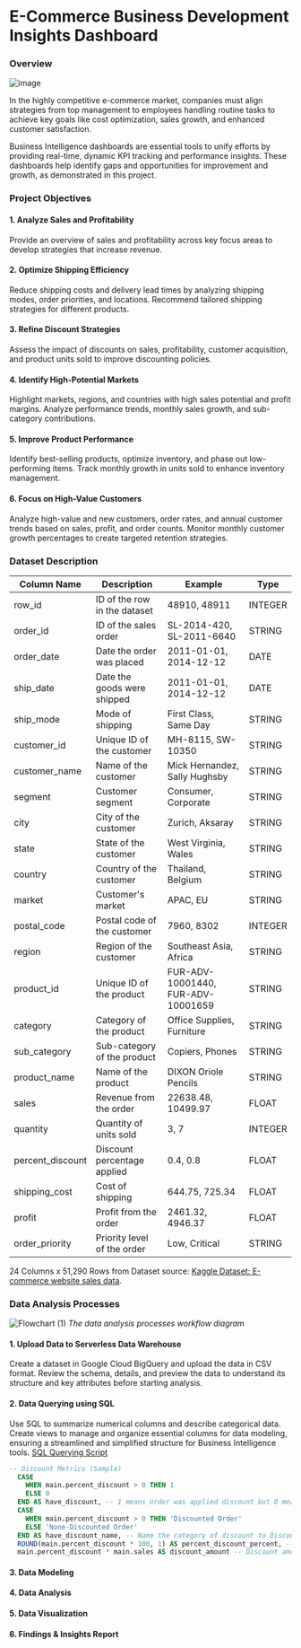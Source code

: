# E-Commerce Business Development Insights Dashboard
### Overview
![image](https://github.com/user-attachments/assets/f2ff912a-ce8c-4abb-b6d9-430ed2f14cf8)

In the highly competitive e-commerce market, companies must align strategies from top management to employees handling routine tasks to achieve key goals like cost optimization, sales growth, and enhanced customer satisfaction.

Business Intelligence dashboards are essential tools to unify efforts by providing real-time, dynamic KPI tracking and performance insights. These dashboards help identify gaps and opportunities for improvement and growth, as demonstrated in this project.

### Project Objectives
	
#### 1. Analyze Sales and Profitability
Provide an overview of sales and profitability across key focus areas to develop strategies that increase revenue.

#### 2. Optimize Shipping Efficiency
Reduce shipping costs and delivery lead times by analyzing shipping modes, order priorities, and locations. Recommend tailored shipping strategies for different products.

#### 3. Refine Discount Strategies
Assess the impact of discounts on sales, profitability, customer acquisition, and product units sold to improve discounting policies.

#### 4. Identify High-Potential Markets
Highlight markets, regions, and countries with high sales potential and profit margins. Analyze performance trends, monthly sales growth, and sub-category contributions.

#### 5. Improve Product Performance
Identify best-selling products, optimize inventory, and phase out low-performing items. Track monthly growth in units sold to enhance inventory management.

#### 6. Focus on High-Value Customers
Analyze high-value and new customers, order rates, and annual customer trends based on sales, profit, and order counts. Monitor monthly customer growth percentages to create targeted retention strategies.


### Dataset Description

| Column Name        | Description                           | Example               | Type     |
|--------------------|---------------------------------------|-----------------------|----------|
| row_id             | ID of the row in the dataset          | 48910, 48911          | INTEGER  |
| order_id           | ID of the sales order                 | SL-2014-420, SL-2011-6640 | STRING   |
| order_date         | Date the order was placed             | 2011-01-01, 2014-12-12 | DATE     |
| ship_date          | Date the goods were shipped           | 2011-01-01, 2014-12-12 | DATE     |
| ship_mode          | Mode of shipping                      | First Class, Same Day | STRING   |
| customer_id        | Unique ID of the customer             | MH-8115, SW-10350     | STRING   |
| customer_name      | Name of the customer                  | Mick Hernandez, Sally Hughsby | STRING   |
| segment            | Customer segment                     | Consumer, Corporate   | STRING   |
| city               | City of the customer                  | Zurich, Aksaray       | STRING   |
| state              | State of the customer                 | West Virginia, Wales  | STRING   |
| country            | Country of the customer               | Thailand, Belgium     | STRING   |
| market             | Customer's market                    | APAC, EU              | STRING   |
| postal_code        | Postal code of the customer           | 7960, 8302           | INTEGER  |
| region             | Region of the customer                | Southeast Asia, Africa | STRING   |
| product_id         | Unique ID of the product              | FUR-ADV-10001440, FUR-ADV-10001659 | STRING   |
| category           | Category of the product               | Office Supplies, Furniture | STRING   |
| sub_category       | Sub-category of the product           | Copiers, Phones       | STRING   |
| product_name       | Name of the product                   | DIXON Oriole Pencils  | STRING   |
| sales              | Revenue from the order                | 22638.48, 10499.97   | FLOAT    |
| quantity           | Quantity of units sold                | 3, 7                 | INTEGER  |
| percent_discount   | Discount percentage applied           | 0.4, 0.8             | FLOAT    |
| shipping_cost      | Cost of shipping                      | 644.75, 725.34       | FLOAT    |
| profit             | Profit from the order                 | 2461.32, 4946.37     | FLOAT    |
| order_priority     | Priority level of the order           | Low, Critical         | STRING   |

24 Columns x 51,290 Rows from
Dataset source: [Kaggle Dataset: E-commerce website sales data](https://www.kaggle.com/datasets/sivm205/e-commerce-website-sales-data).


### Data Analysis Processes


![Flowchart (1)](https://github.com/user-attachments/assets/2d6771cb-897a-43ba-8186-30291cb2580f)
*The data analysis processes workflow diagram*



#### 1. Upload Data to Serverless Data Warehouse
Create a dataset in Google Cloud BigQuery and upload the data in CSV format. Review the schema, details, and preview the data to understand its structure and key attributes before starting analysis.

#### 2. Data Querying using SQL
Use SQL to summarize numerical columns and describe categorical data. Create views to manage and organize essential columns for data modeling, ensuring a streamlined and simplified structure for Business Intelligence tools.
[SQL Querying Script](https://github.com/petchanawat/E_Com-Business-Development-Insights-Dashboard/blob/main/SQL%20Querying%20Script.sql)

```sql
-- Discount Metrics (Sample)
  CASE
    WHEN main.percent_discount > 0 THEN 1
    ELSE 0
  END AS have_discount, -- 1 means order was applied discount but 0 means no discount applied
  CASE
    WHEN main.percent_discount > 0 THEN 'Discounted Order'
    ELSE 'None-Discounted Order'
  END AS have_discount_name, -- Name the category of discount to Discounted Order, None-Discounted Order
  ROUND(main.percent_discount * 100, 1) AS percent_discount_percent, -- Turn discountlike 0.2 (20%) to 20 that will use like category column 
  main.percent_discount * main.sales AS discount_amount -- Discount amount that subsidize the price that customers have to pay
```

#### 3. Data Modeling


#### 4. Data Analysis


#### 5. Data Visualization


#### 6. Findings & Insights Report

